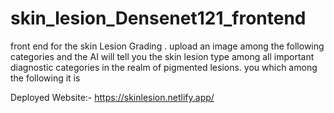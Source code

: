 # skin_lesion_Densenet121_frontend
front end for the skin Lesion Grading . upload an image among the following categories and the AI will tell you the skin lesion type among all important diagnostic categories in the realm of pigmented lesions. you which among the following it is 

Deployed Website:-
https://skinlesion.netlify.app/
